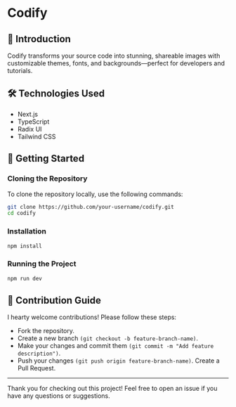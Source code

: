 # Codify

## 📖 Introduction

Codify transforms your source code into stunning, shareable images with customizable themes, fonts, and backgrounds—perfect for developers and tutorials.

## 🛠️ Technologies Used

- Next.js
- TypeScript
- Radix UI
- Tailwind CSS

## 🚀 Getting Started

### Cloning the Repository

To clone the repository locally, use the following commands:

```bash
git clone https://github.com/your-username/codify.git 
cd codify
```

### Installation
```bash
npm install
```

### Running the Project
```bash
npm run dev
```

## 🤝 Contribution Guide
I hearty welcome contributions! Please follow these steps:
- Fork the repository.
- Create a new branch `(git checkout -b feature-branch-name)`.
- Make your changes and commit them `(git commit -m "Add feature description")`.
- Push your changes `(git push origin feature-branch-name)`.
Create a Pull Request.

***
Thank you for checking out this project! Feel free to open an issue if you have any questions or suggestions.
